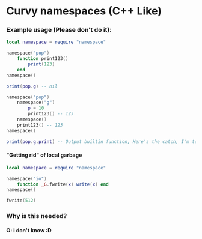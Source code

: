 # Curvy namespaces (C++ Like)
### Example usage (Please don't do it):
```lua
local namespace = require "namespace"

namespace("pop")
	function print123()
		print(123)
	end
namespace()

print(pop.g) -- nil

namespace("pop")
	namespace("g")
		p = 10
		print123() -- 123
	namespace()
	print123() -- 123
namespace()

print(pop.g.print) -- Output builtin function, Here's the catch, I'm too lazy to look for an solution (maybe there is no solutions).
```
#### "Getting rid" of local garbage
```lua
local namespace = require "namespace"

namespace("io")
	function _G.fwrite(x) write(x) end
namespace()

fwrite(512)
```

### Why is this needed?
#### O: i don't know :D
